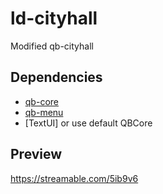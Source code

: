 # ld-cityhall
Modified qb-cityhall

## Dependencies

- [qb-core](https://github.com/qbcore-framework/qb-core)
- [qb-menu](https://github.com/qbcore-framework/qb-menu)
- [TextUI] or use default QBCore

## Preview
https://streamable.com/5ib9v6

